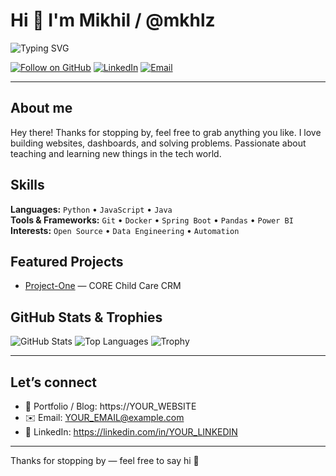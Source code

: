 # Hi 👋 I'm Mikhil / @mkhlz

![Typing SVG](https://readme-typing-svg.herokuapp.com?font=Fira%20Code&size=24&duration=2500&pause=800&color=F7AB00&width=600&height=60&lines=Hi+there!+I%27m+MIKHIL.;I+build+things+with+code.;Open-source+%26+data+enthusiast.)

[![Follow on GitHub](https://img.shields.io/github/followers/YOUR_GITHUB_USERNAME?label=Follow&style=social)](https://github.com/mkhlz) 
[![LinkedIn](https://img.shields.io/badge/LinkedIn-0A66C2?style=flat&logo=linkedin&logoColor=white)](https://linkedin.com/in/mkhlz) 
[![Email](https://img.shields.io/badge/Email-D14836?style=flat&logo=gmail&logoColor=white)](mailto:YOUR_EMAIL@example.com)

---

## About me
Hey there! Thanks for stopping by, feel free to grab anything you like. I love building websites, dashboards, and solving problems. Passionate about teaching and learning new things in the tech world.

## Skills
**Languages:** `Python` • `JavaScript` • `Java`  
**Tools & Frameworks:** `Git` • `Docker` • `Spring Boot` • `Pandas` • `Power BI`  
**Interests:** `Open Source` • `Data Engineering` • `Automation`

## Featured Projects
- [Project-One](https://core.mytle.com) — CORE Child Care CRM

## GitHub Stats & Trophies
![GitHub Stats](https://github-readme-stats.vercel.app/api?username=YOUR_GITHUB_USERNAME&show_icons=true&theme=tokyonight&count_private=true)
![Top Languages](https://github-readme-stats.vercel.app/api/top-langs/?username=YOUR_GITHUB_USERNAME&layout=compact&theme=tokyonight)
![Trophy](https://github-profile-trophy.vercel.app/?username=YOUR_GITHUB_USERNAME&theme=onedark)

---

## Let’s connect
- 🔗 Portfolio / Blog: https://YOUR_WEBSITE  
- ✉️ Email: YOUR_EMAIL@example.com  
- 💼 LinkedIn: https://linkedin.com/in/YOUR_LINKEDIN

---

Thanks for stopping by — feel free to say hi 👋
